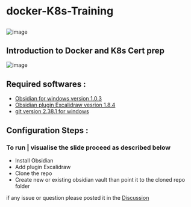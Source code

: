 # docker-K8s-Training

##

![image](https://user-images.githubusercontent.com/119819132/206930175-568c5e73-0fd5-4fe9-b33d-5fd21fd90403.png)

## Introduction to Docker and K8s Cert prep

![image](https://user-images.githubusercontent.com/119819132/206928408-1dea0fd9-6edb-40a1-b5d1-77c9a6efa999.png)

## Required softwares : 

* [Obsidian for windows  version 1.0.3](https://obsidian.md/) 
* [Obsidian plugin Excalidraw vesrion 1.8.4](https://github.com/zsviczian/obsidian-excalidraw-plugin)
* [git version 2.38.1 for windows](https://git-scm.com/downloads) 

## Configuration Steps :

### To run | visualise the slide proceed  as described below 

- Install Obsidian
- Add plugin Excalidraw 
- Clone the repo 
- Create new or existing obsidian vault than point it to the cloned repo folder

if any issue or question please posted it in the [Discussion](https://github.com/openscaler-training/docker-K8s-Training/discussions)
